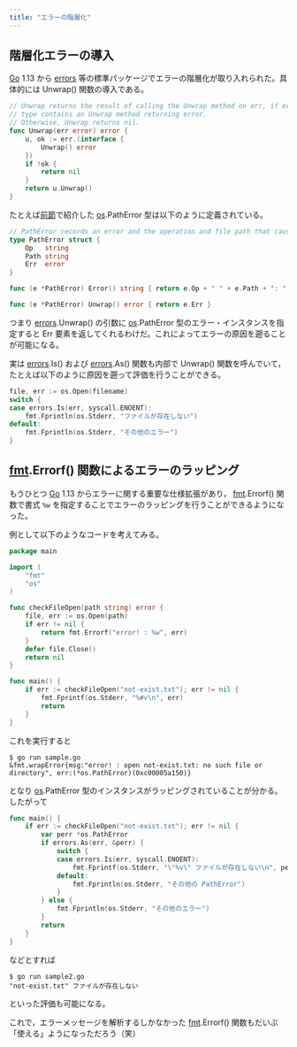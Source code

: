 ```yaml
---
title: "エラーの階層化"
---
```


## 階層化エラーの導入

[Go] 1.13 から [errors] 等の標準パッケージでエラーの階層化が取り入れられた。具体的には Unwrap() 関数の導入である。

```go:errors/wrap.go
// Unwrap returns the result of calling the Unwrap method on err, if err's
// type contains an Unwrap method returning error.
// Otherwise, Unwrap returns nil.
func Unwrap(err error) error {
    u, ok := err.(interface {
        Unwrap() error
    })
    if !ok {
        return nil
    }
    return u.Unwrap()
}
```

たとえば[前節](./evaluations)で紹介した [os].PathError 型は以下のように定義されている。

```go:os/error.go
// PathError records an error and the operation and file path that caused it.
type PathError struct {
    Op   string
    Path string
    Err  error
}

func (e *PathError) Error() string { return e.Op + " " + e.Path + ": " + e.Err.Error() }

func (e *PathError) Unwrap() error { return e.Err }
```

つまり [errors].Unwrap() の引数に [os].PathError 型のエラー・インスタンスを指定すると Err 要素を返してくれるわけだ。これによってエラーの原因を遡ることが可能になる。

実は [errors].Is() および [errors].As() 関数も内部で Unwrap() 関数を呼んでいて，たとえば以下のように原因を遡って評価を行うことができる。

```go
file, err := os.Open(filename)
switch {
case errors.Is(err, syscall.ENOENT):
    fmt.Fprintln(os.Stderr, "ファイルが存在しない")
default:
    fmt.Fprintln(os.Stderr, "その他のエラー")
}
```

## [fmt].Errorf() 関数によるエラーのラッピング

もうひとつ [Go] 1.13 からエラーに関する重要な仕様拡張があり， [fmt].Errorf() 関数で書式 `%w` を指定することでエラーのラッピングを行うことができるようになった。

例として以下のようなコードを考えてみる。

```go:sanple.go
package main

import (
    "fmt"
    "os"
)

func checkFileOpen(path string) error {
    file, err := os.Open(path)
    if err != nil {
        return fmt.Errorf("error! : %w", err)
    }
    defer file.Close()
    return nil
}

func main() {
    if err := checkFileOpen("not-exist.txt"); err != nil {
        fmt.Fprintf(os.Stderr, "%#v\n", err)
        return
    }
}
```

これを実行すると

```
$ go run sample.go 
&fmt.wrapError{msg:"error! : open not-exist.txt: no such file or directory", err:(*os.PathError)(0xc00005a150)}
```

となり [os].PathError 型のインスタンスがラッピングされていることが分かる。したがって

```go:sanple2.go
func main() {
    if err := checkFileOpen("not-exist.txt"); err != nil {
        var perr *os.PathError
        if errors.As(err, &perr) {
            switch {
            case errors.Is(err, syscall.ENOENT):
                fmt.Fprintf(os.Stderr, "\"%v\" ファイルが存在しない\n", perr.Path)
            default:
                fmt.Fprintln(os.Stderr, "その他の PathError")
            }
        } else {
            fmt.Fprintln(os.Stderr, "その他のエラー")
        }
        return
    }
}
```

などとすれば

```
$ go run sample2.go 
"not-exist.txt" ファイルが存在しない
```

といった評価も可能になる。

これで，エラーメッセージを解析するしかなかった [fmt].Errorf() 関数もだいぶ「使える」ようになっただろう（笑）

[Go]: https://golang.org/ "The Go Programming Language"
[io]: https://golang.org/pkg/io/ "io - The Go Programming Language"
[errors]: https://golang.org/pkg/errors/ "errors - The Go Programming Language"
[os]: https://golang.org/pkg/os/ "os - The Go Programming Language"
[fmt]: https://golang.org/pkg/fmt/ "fmt - The Go Programming Language"
[conversion]: https://golang.org/ref/spec#Conversions "The Go Programming Language Specification - The Go Programming Language"
<!-- eof -->
